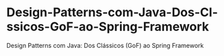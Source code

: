 # Design-Patterns-com-Java-Dos-Cl-ssicos-GoF-ao-Spring-Framework
Design Patterns com Java: Dos Clássicos (GoF) ao Spring Framework

